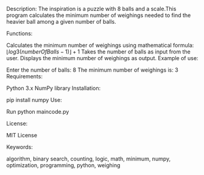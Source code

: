 
Description:
The inspiration is a puzzle with 8 balls and a scale.This program calculates the minimum number of weighings needed to find the heavier ball among a given number of balls.

Functions:

Calculates the minimum number of weighings using mathematical formula:
$`⌊log3(numberOfBalls-1)⌋+1 `$
Takes the number of balls as input from the user.
Displays the minimum number of weighings as output.
Example of use:

Enter the number of balls: 8
The minimum number of weighings is: 3
Requirements:

Python 3.x
NumPy library
Installation:

pip install numpy
Use:

Run python maincode.py

License:

MIT License

Keywords:

algorithm, binary search, counting, logic, math, minimum, numpy, optimization, programming, python, weighing
